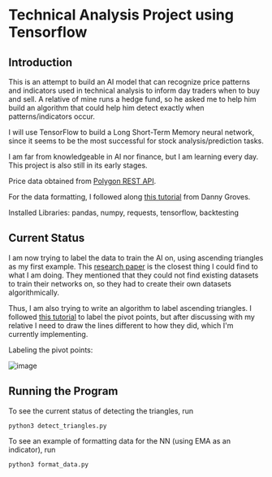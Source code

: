 # Technical Analysis Project using Tensorflow

## Introduction
This is an attempt to build an AI model that can recognize price patterns and indicators used in technical analysis to inform day traders when to buy and sell. A relative of mine runs a hedge fund, so he asked me to help him build an algorithm that could help him detect exactly when patterns/indicators occur.

I will use TensorFlow to build a Long Short-Term Memory neural network, since it seems to be the most successful for stock analysis/prediction tasks. 

I am far from knowledgeable in AI nor finance, but I am learning every day. This project is also still in its early stages.

Price data obtained from [Polygon REST API](https://polygon.io/docs/stocks/getting-started).  

For the data formatting, I followed along [this tutorial](https://wire.insiderfinance.io/how-to-develop-a-pattern-recognition-neural-network-for-trading-d0398eeb56f5) from Danny Groves. 

Installed Libraries: pandas, numpy, requests, tensorflow, backtesting

## Current Status
I am now trying to label the data to train the AI on, using ascending triangles as my first example. This [research paper](https://ui.adsabs.harvard.edu/abs/2018arXiv180800418V/abstract) is the closest thing I could find to what I am doing. They mentioned that they could not find existing datasets to train their networks on, so they had to create their own datasets algorithmically. 

Thus, I am also trying to write an algorithm to label ascending triangles. I followed [this tutorial](https://www.youtube.com/watch?v=WVNB_6JRbl0) to label the pivot points, but after discussing with my relative I need to draw the lines different to how they did, which I'm currently implementing.

Labeling the pivot points:

![image](https://github.com/anthonyx24/AI-Technical-Analysis/assets/79112832/7012819c-73d5-4849-a53a-28bf581e789d)

## Running the Program
To see the current status of detecting the triangles, run
```
python3 detect_triangles.py
```
To see an example of formatting data for the NN (using EMA as an indicator), run
```
python3 format_data.py
```
